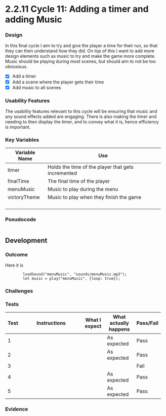 # 2.2.11 Cycle 11: Adding a timer and adding Music

### Design

In this final cycle I aim to try and give the player a time for their run, so that they can then understand how they did. On top of this I want to add more design elements such as music to try and make the game more complete. Music should be playing during most scenes, but should aim to not be too obnoxious.

* [x] Add a timer
* [x] Add a scene where the player gets their time
* [x] Add music to all scenes

### Usability Features

The usability features relevant to this cycle will be ensuring that music and any sound effects added are engaging. There is also making the timer and needing to then display the timer, and to convey what it is, hence efficiency is important.

### Key Variables

| Variable Name | Use                                                |
| ------------- | -------------------------------------------------- |
| timer         | Holds the time of the player that gets incremented |
| finalTime     | The final time of the player                       |
| menuMusic     | Music to play during the menu                      |
| victoryTheme  | Music to play when they finish the game            |
|               |                                                    |
|               |                                                    |
|               |                                                    |
|               |                                                    |

### Pseudocode

```
```

## Development

### Outcome

Here it is

```
        loadSound("menuMusic", "sounds/menuMusic.mp3");
        let music = play("menuMusic", {loop: true}); 
```

### Challenges



### Tests

<table><thead><tr><th>Test</th><th width="182">Instructions</th><th>What I expect</th><th>What actually happens</th><th>Pass/Fail</th></tr></thead><tbody><tr><td>1</td><td></td><td></td><td>As expected</td><td>Pass</td></tr><tr><td>2</td><td></td><td></td><td>As expected</td><td>Pass</td></tr><tr><td>3</td><td></td><td> </td><td></td><td>Fail</td></tr><tr><td>4</td><td></td><td></td><td>As expected</td><td>Pass</td></tr><tr><td>5</td><td></td><td></td><td>As expected</td><td>Pass</td></tr></tbody></table>

### Evidence
